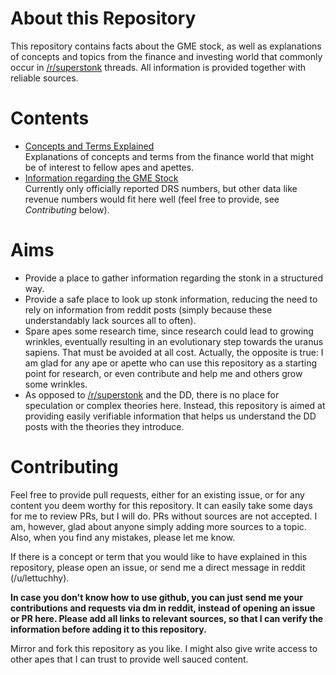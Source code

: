 # About this Repository

This repository contains facts about the GME stock, as well as explanations of concepts and topics from the finance and investing world that commonly occur in [/r/superstonk](https://www.reddit.com/r/superstonk) threads. All information is provided together with reliable sources.

# Contents

* [Concepts and Terms Explained](https://github.com/lantilecucumber/stonkinfo/blob/main/Concepts%20and%20Terms%20.md)  
    Explanations of concepts and terms from the finance world that might be of interest to fellow apes and apettes.
* [Information regarding the GME Stock](https://github.com/lantilecucumber/stonkinfo/blob/main/GME%20Stock%20Info%20.md)  
    Currently only officially reported DRS numbers, but other data like revenue numbers would fit here well (feel free to provide, see *Contributing* below). 

# Aims
* Provide a place to gather information regarding the stonk in a structured way.
* Provide a safe place to look up stonk information, reducing the need to rely on information from reddit posts (simply because these understandably lack sources all to often).
* Spare apes some research time, since research could lead to growing wrinkles, eventually resulting in an evolutionary step towards the uranus sapiens. That must be avoided at all cost. Actually, the opposite is true: I am glad for any ape or apette who can use this repository as a starting point for research, or even contribute and help me and others grow some wrinkles.
* As opposed to [/r/superstonk](https://www.reddit.com/r/superstonk) and the DD, there is no place for speculation or complex theories here. Instead, this repository is aimed at providing easily verifiable information that helps us understand the DD posts with the theories they introduce.

# Contributing

Feel free to provide pull requests, either for an existing issue, or for any content you deem worthy for this repository. It can easily take some days for me to review PRs, but I will do. PRs without sources are not accepted. I am, however, glad about anyone simply adding more sources to a topic. Also, when you find any mistakes, please let me know.

If there is a concept or term that you would like to have explained in this repository, please open an issue, or send me a direct message in reddit (/u/lettuchhy).

**In case you don't know how to use github, you can just send me your contributions and requests via dm in reddit, instead of opening an issue or PR here. Please add all links to relevant sources, so that I can verify the information before adding it to this repository.**

Mirror and fork this repository as you like. I might also give write access to other apes that I can trust to provide well sauced content.
